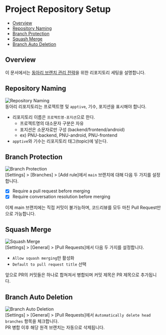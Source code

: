 # Project Repository Setup
- [Overview](#overview)
- [Repository Naming](#repository-naming)
- [Branch Protection](#branch-protection)
- [Squash Merge](#squash-merge)
- [Branch Auto Deletion](#branch-auto-deletion)



## Overview
 이 문서에서는 [동아리 브랜치 관리 전략](https://github.com/ApptiveDev/.github/blob/main/docs/CONTRIBUTING.md#-%EB%B8%8C%EB%9E%9C%EC%B9%98-%EA%B4%80%EB%A6%AC-%EC%A0%84%EB%9E%B5)을 위한 리포지토리 세팅을 설명합니다. 

## Repository Naming
![Repository Naming](https://i.imgur.com/7XCN1Vc.png)  
 동아리 리포지토리는 프로젝트명 및 `apptive`, 기수, 포지션을 표시해야 합니다.
 - 리포지토리 이름은 `프로젝트명-포지션`으로 한다.
    - 프로젝트명의 대소문자 구분은 자유
    - 포지션은 소문자로만 구성 (backend/frontend/android)
    - ex) PNU-backend, PNU-android, PNU-frontend 
 - `apptive`와 기수는 리포지토리 태그(topic)에 넣는다.

## Branch Protection
![Branch Protection](https://i.imgur.com/u4a5cht.png)  
[Settings] > [Branches] > [Add rule]에서 `main` 브랜치에 대해 다음 두 가지를 설정합니다.
- [x] Require a pull request before merging
- [x] Require conversation resolution before merging

이제 main 브랜치에는 직접 커밋이 불가능하며, 코드리뷰를 모두 마친 Pull Request만으로 가능합니다.

## Squash Merge
![Squash Merge](https://i.imgur.com/0Pl4fhv.png)  
[Settings] > [General] > [Pull Requests]에서 다음 두 가지를 설정합니다.
- `Allow squash merging`만 활성화
- `Default to pull request title` 선택 
  
앞으로 PR의 커밋들은 하나로 합쳐져서 병합되며 커밋 제목은 PR 제목으로 추가됩니다. 

## Branch Auto Deletion
![Branch Auto Deletion](https://i.imgur.com/RZu7Ppn.png)  
[Settings] > [General] > [Pull Requests]에서 `Automatically delete head branches` 항목을 체크합니다.  
PR 병합 이후 해당 원격 브랜치는 자동으로 삭제됩니다.